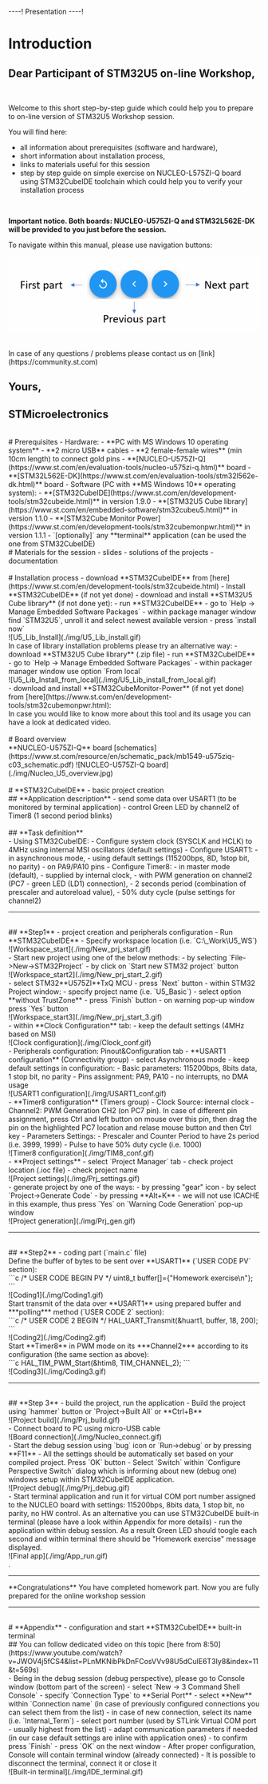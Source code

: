 ----!
Presentation
----!

# Introduction
## Dear Participant of STM32U5 on-line Workshop,
<br>

Welcome to this short step-by-step guide which could help you to prepare to on-line version of STM32U5 Workshop session.

You will find here:

 - all information about prerequisites (software and hardware), 
 - short information about installation process, 
 - links to materials useful for this session
 - step by step guide on simple exercise on NUCLEO-L575ZI-Q board using STM32CubeIDE toolchain which could help you to verify your installation process

<br>

**Important notice. Both boards: NUCLEO-U575ZI-Q and STM32L562E-DK will be provided to you just before the session.**

To navigate within this manual, please use navigation buttons:
<br>

  ![navigation](./img/navigation.gif)

<br>
In case of any questions / problems please contact us on [link](https://community.st.com)
<br>

## Yours, 
## STMicroelectronics 

<br>
# Prerequisites
- Hardware:
  - **PC with MS Windows 10 operating system**
  - **2 micro USB** cables
  - **2 female-female wires** (min 10cm length) to connect gold pins 
  - **[NUCLEO-U575ZI-Q](https://www.st.com/en/evaluation-tools/nucleo-u575zi-q.html)** board 
  - **[STM32L562E-DK](https://www.st.com/en/evaluation-tools/stm32l562e-dk.html)** board
- Software (PC with **MS Windows 10** operating system):
  - **[STM32CubeIDE](https://www.st.com/en/development-tools/stm32cubeide.html)** in version 1.9.0
    - **[STM32U5 Cube library](https://www.st.com/en/embedded-software/stm32cubeu5.html)** in version 1.1.0
  - **[STM32Cube Monitor Power](https://www.st.com/en/development-tools/stm32cubemonpwr.html)** in version 1.1.1
  - `[optionally]` any **terminal** application (can be used the one from STM32CubeIDE)
<br>
# Materials for the session
- slides
- solutions of the projects
- documentation
  <br>
<br>
# Installation process
- download **STM32CubeIDE** from [here](https://www.st.com/en/development-tools/stm32cubeide.html)
- Install **STM32CubeIDE** (if not yet done)
- download and install **STM32U5 Cube library** (if not done yet):
  - run **STM32CubeIDE**
  - go to `Help -> Manage Embedded Software Packages`
  - within package manager window find `STM32U5`, unroll it and select newest available version
  - press `install now`
<br>
![U5_Lib_Install](./img/U5_Lib_install.gif)
<br>
In case of library installation problems please try an alternative way:
 - download **STM32U5 Cube library** (.zip file)
 - run **STM32CubeIDE**
 - go to `Help -> Manage Embedded Software Packages`
 - within packager manager window use option `From local` 
  <br>
![U5_Lib_Install_from_local](./img/U5_Lib_install_from_local.gif)
<br>
- download and install **STM32CubeMonitor-Power** (if not yet done) from [here](https://www.st.com/en/development-tools/stm32cubemonpwr.html):
<br>
In case you would like to know more about this tool and its usage you can have a look at dedicated video.
<br>

<br>
# Board overview
 <br>
**NUCLEO-U575ZI-Q** board
[schematics](https://www.st.com/resource/en/schematic_pack/mb1549-u575ziq-c03_schematic.pdf)
![NUCLEO-U575ZI-Q board](./img/Nucleo_U5_overview.jpg)
<br>

<br>
# **STM32CubeIDE** - basic project creation
<br>
## **Application description**
 - send some data over USART1 (to be monitored by terminal application)
 - control Green LED by channel2 of Timer8 (1 second period blinks)
<br>

<br>
## **Task definition**
<br>
- Using STM32CubeIDE:
 - Configure system clock (SYSCLK and HCLK) to 4MHz using internal MSI oscillators (default settings)
 - Configure USART1:
   - in asynchronous mode, 
   - using default settings (115200bps, 8D, 1stop bit, no parity) 
   - on PA9/PA10 pins
 - Configure Timer8:
   - in master mode (default), 
   - supplied by internal clock, 
   - with PWM generation on channel2 (PC7 - green LED (LD1) connection), 
   - 2 seconds period (combination of prescaler and autoreload value), 
   - 50% duty cycle (pulse settings for channel2)
<br>

----

<br>
## **Step1** - project creation and peripherals configuration
 - Run **STM32CubeIDE**
 - Specify workspace location (i.e. `C:\_Work\U5_WS`)
<br>
![Workspace_start](./img/New_prj_start.gif)
<br>
- Start new project using one of the below methods:
  - by selecting `File->New->STM32Project` 
  - by click on `Start new STM32 project` button
  <br>
  ![Workspace_start2](./img/New_prj_start_2.gif)
<br>
- select STM32**U575ZI**TxQ MCU
- press `Next` button
- within STM32 Project window:
  - specify project name (i.e. `U5_Basic`)
  - select option **without TrustZone**
  - press `Finish` button
  - on warning pop-up window press `Yes` button
  <br>
   ![Workspace_start3](./img/New_prj_start_3.gif)
<br>
- within **Clock Configuration** tab:
  - keep the default settings (4MHz based on MSI)
<br>
  ![Clock configuration](./img/Clock_conf.gif)
<br>
- Peripherals configuration: Pinout&Configuration tab
- **USART1 configuration** (Connectivity group)
  - select Asynchronous mode
  - keep default settings in configuration:
    - Basic parameters: 115200bps, 8bits data, 1 stop bit, no parity
    - Pins assignment: PA9, PA10
    - no interrupts, no DMA usage
  <br>
    ![USART1 configuration](./img/USART1_conf.gif)
<br>
- **Timer8 configuration** (Timers group)
  - Clock Source: internal clock
  - Channel2: PWM Generation CH2 (on PC7 pin). In case of different pin assignment, press Ctrl and left button on mouse over this pin, then drag the pin on the highlighted PC7 location and relase mouse button and then Ctrl key
  - Parameters Settings:
    - Prescaler and Counter Period to have 2s period (i.e. 3999, 1999)
    - Pulse to have 50% duty cycle (i.e. 1000)
  <br>
 ![Timer8 configuration](./img/TIM8_conf.gif)
<br>
- **Project settings**
  - select `Project Manager` tab
  - check project location (.ioc file)
  - check project name
<br>
   ![Project settings](./img/Prj_settings.gif)
<br>
  - generate project by one of the ways:
    - by pressing "gear" icon
    - by select `Project->Generate Code`
    - by pressing **Alt+K**
  - we will not use ICACHE in this example, thus press `Yes` on `Warning Code Generation` pop-up window
<br>
  ![Project generation](./img/Prj_gen.gif)
<br>

----

<br>
## **Step2** - coding part (`main.c` file)
<br>
Define the buffer of bytes to be sent over **USART1** (`USER CODE PV` section):
<br>
```c
/* USER CODE BEGIN PV */
uint8_t buffer[]={"Homework exercise\n"};
```
<br>
![Coding1](./img/Coding1.gif)
<br>
Start transmit of the data over **USART1** using prepared buffer and ***polling*** method (`USER CODE 2` section):
<br>
```c
/* USER CODE 2 BEGIN */
HAL_UART_Transmit(&huart1, buffer, 18, 200);
```
<br>
![Coding2](./img/Coding2.gif)
<br>
Start **Timer8** in PWM mode on its ***Channel2*** according to its configuration (the same section as above):
<br>
```c
HAL_TIM_PWM_Start(&htim8, TIM_CHANNEL_2);
```
<br>
![Coding3](./img/Coding3.gif)
<br>

----

<br>
## **Step 3** - build the project, run the application
- Build the project using `hammer` button or `Project->Built All` or **Ctrl+B**
<br>
![Project build](./img/Prj_build.gif)
<br>
- Connect board to PC using micro-USB cable
<br>
![Board connection](./img/Nucleo_connect.gif)
<br>
 - Start the debug session using `bug` icon or `Run->debug` or by pressing **F11**
 - All the settings should be automatically set based on your compiled project. Press `OK` button
 - Select `Switch` within `Configure Perspective Switch` dialog which is informing about new (debug one) windows setup within STM32CubeIDE application.
<br>
![Project debug](./img/Prj_debug.gif)
<br>
 - Start terminal application and run it for virtual COM port number assigned to the NUCLEO board with settings: 115200bps, 8bits data, 1 stop bit, no parity, no HW control. As an alternative you can use STM32CubeIDE built-in terminal (please have a look within Appendix for more details)
 - run the application within debug session. As a result Green LED should toogle each second and within terminal there should be "Homework exercise" message displayed.
  <br>
![Final app](./img/App_run.gif)
<br>.

----

<ainfo>
 **Congratulations** You have completed homework part. Now you are fully prepared for the online workshop session 
</ainfo>

----

<br>
# **Appendix** - configuration and start **STM32CubeIDE** built-in terminal 
<br>
## You can follow dedicated video on this topic [here from 8:50](https://www.youtube.com/watch?v=JWOV4j5fCS4&list=PLnMKNibPkDnFCosVVv98U5dCulE6T3Iy8&index=11&t=569s)
<br>
- Being in the debug session (debug perspective), please go to Console window (bottom part of the screen) 
- select `New -> 3 Command Shell Console` 
- specify `Connection Type` to **Serial Port**
- select **New** within `Connection name` (in case of previously configured connections you can select them from the list)
- in case of new connection, select its name (i.e. `Internal_Term`)
- select port number (used by STLink Virtual COM port - usually highest from the list)
- adapt communication parameters if needed (in our case default settings are inline with application ones)
- to confirm press `Finish`
- press `OK` on the next window
- After proper configuration, Console will contain terminal window (already connected)
- It is possible to disconnect the terminal, connect it or close it
<br>  
  ![Built-in terminal](./img/IDE_terminal.gif)

